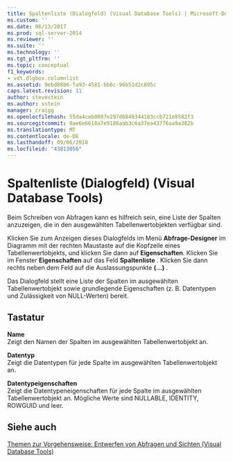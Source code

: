 ```yaml
---
title: Spaltenliste (Dialogfeld) (Visual Database Tools) | Microsoft-Dokumentation
ms.custom: ''
ms.date: 06/13/2017
ms.prod: sql-server-2014
ms.reviewer: ''
ms.suite: ''
ms.technology: ''
ms.tgt_pltfrm: ''
ms.topic: conceptual
f1_keywords:
- vdt.dlgbox.columnlist
ms.assetid: 9ebd08b6-fa93-4581-bb6c-96b51d2c895c
caps.latest.revision: 11
author: stevestein
ms.author: sstein
manager: craigg
ms.openlocfilehash: 55da4ceb0007e297d6849344183ccb721e8582f3
ms.sourcegitcommit: 8ae6e6618a7e9186aab3c6a37ea43776aa9a382b
ms.translationtype: MT
ms.contentlocale: de-DE
ms.lasthandoff: 09/06/2018
ms.locfileid: "43813056"
---
```

# <a name="column-list-dialog-box-visual-database-tools"></a>Spaltenliste (Dialogfeld) (Visual Database Tools)
  Beim Schreiben von Abfragen kann es hilfreich sein, eine Liste der Spalten anzuzeigen, die in den ausgewählten Tabellenwertobjekten verfügbar sind.  
  
 Klicken Sie zum Anzeigen dieses Dialogfelds im Menü **Abfrage-Designer** im Diagramm mit der rechten Maustaste auf die Kopfzeile eines Tabellenwertobjekts, und klicken Sie dann auf **Eigenschaften**. Klicken Sie im Fenster **Eigenschaften** auf das Feld **Spaltenliste** . Klicken Sie dann rechts neben dem Feld auf die Auslassungspunkte **(...)** .  
  
 Das Dialogfeld stellt eine Liste der Spalten im ausgewählten Tabellenwertobjekt sowie grundlegende Eigenschaften (z. B. Datentypen und Zulässigkeit von NULL-Werten) bereit.  
  
## <a name="options"></a>Tastatur  
 **Name**  
 Zeigt den Namen der Spalten im ausgewählten Tabellenwertobjekt an.  
  
 **Datentyp**  
 Zeigt die Datentypen für jede Spalte im ausgewählten Tabellenwertobjekt an.  
  
 **Datentypeigenschaften**  
 Zeigt die Datentypeneigenschaften für jede Spalte im ausgewählten Tabellenwertobjekt an. Mögliche Werte sind NULLABLE, IDENTITY, ROWGUID und leer.  
  
## <a name="see-also"></a>Siehe auch  
 [Themen zur Vorgehensweise: Entwerfen von Abfragen und Sichten &#40;Visual Database Tools&#41;](visual-database-tools.md)  
  
  
